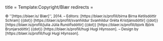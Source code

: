 title = Template:Copyright/Blær
redirects =
>>>>

<small class="small-text-block">
&copy; ''[https://blaer.is/ Blær]'', 2014. – 
Editors: 
[https://blaer.is/profill/birna Birna Ketilsdóttir Schram] {{dot}}
[https://blaer.is/profill/svanhildur Svanhildur Gréta Kristjánsdóttir] {{dot}}
[https://blaer.is/profill/julia Júlía Runólfsdóttir] {{dot}} 
[https://blaer.is/profill/bjork Björk Brynjarsdóttir] {{dot}}
[https://blaer.is/profill/hugi Hugi Hlynsson]. – 
Design by [https://blaer.is/profill/hugi Hugi Hlynsson].
</small>